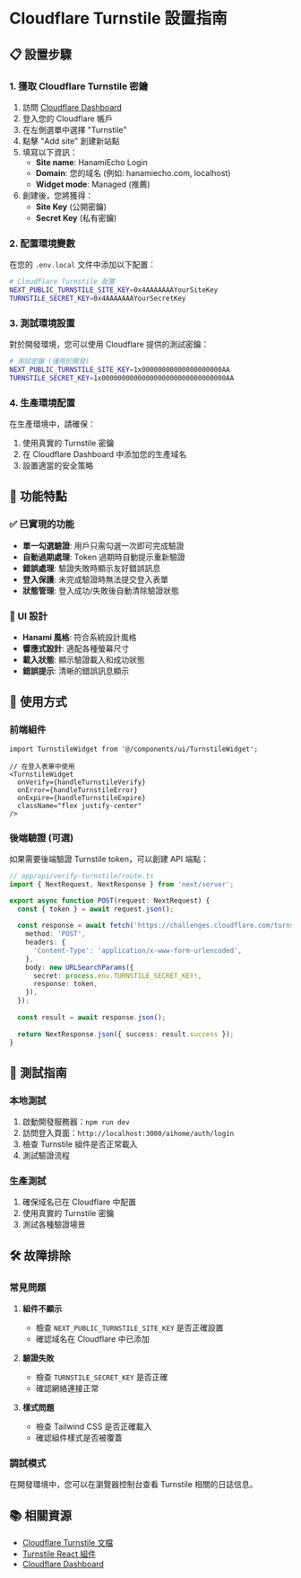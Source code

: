 # Cloudflare Turnstile 設置指南

## 📋 設置步驟

### 1. 獲取 Cloudflare Turnstile 密鑰

1. 訪問 [Cloudflare Dashboard](https://dash.cloudflare.com/)
2. 登入您的 Cloudflare 帳戶
3. 在左側選單中選擇 "Turnstile"
4. 點擊 "Add site" 創建新站點
5. 填寫以下資訊：
   - **Site name**: HanamiEcho Login
   - **Domain**: 您的域名 (例如: hanamiecho.com, localhost)
   - **Widget mode**: Managed (推薦)
6. 創建後，您將獲得：
   - **Site Key** (公開密鑰)
   - **Secret Key** (私有密鑰)

### 2. 配置環境變數

在您的 `.env.local` 文件中添加以下配置：

```bash
# Cloudflare Turnstile 配置
NEXT_PUBLIC_TURNSTILE_SITE_KEY=0x4AAAAAAAYourSiteKey
TURNSTILE_SECRET_KEY=0x4AAAAAAAYourSecretKey
```

### 3. 測試環境設置

對於開發環境，您可以使用 Cloudflare 提供的測試密鑰：

```bash
# 測試密鑰 (僅用於開發)
NEXT_PUBLIC_TURNSTILE_SITE_KEY=1x00000000000000000000AA
TURNSTILE_SECRET_KEY=1x0000000000000000000000000000000AA
```

### 4. 生產環境配置

在生產環境中，請確保：

1. 使用真實的 Turnstile 密鑰
2. 在 Cloudflare Dashboard 中添加您的生產域名
3. 設置適當的安全策略

## 🔧 功能特點

### ✅ 已實現的功能

- **單一勾選驗證**: 用戶只需勾選一次即可完成驗證
- **自動過期處理**: Token 過期時自動提示重新驗證
- **錯誤處理**: 驗證失敗時顯示友好錯誤訊息
- **登入保護**: 未完成驗證時無法提交登入表單
- **狀態管理**: 登入成功/失敗後自動清除驗證狀態

### 🎨 UI 設計

- **Hanami 風格**: 符合系統設計風格
- **響應式設計**: 適配各種螢幕尺寸
- **載入狀態**: 顯示驗證載入和成功狀態
- **錯誤提示**: 清晰的錯誤訊息顯示

## 🚀 使用方式

### 前端組件

```tsx
import TurnstileWidget from '@/components/ui/TurnstileWidget';

// 在登入表單中使用
<TurnstileWidget
  onVerify={handleTurnstileVerify}
  onError={handleTurnstileError}
  onExpire={handleTurnstileExpire}
  className="flex justify-center"
/>
```

### 後端驗證 (可選)

如果需要後端驗證 Turnstile token，可以創建 API 端點：

```typescript
// app/api/verify-turnstile/route.ts
import { NextRequest, NextResponse } from 'next/server';

export async function POST(request: NextRequest) {
  const { token } = await request.json();
  
  const response = await fetch('https://challenges.cloudflare.com/turnstile/v0/siteverify', {
    method: 'POST',
    headers: {
      'Content-Type': 'application/x-www-form-urlencoded',
    },
    body: new URLSearchParams({
      secret: process.env.TURNSTILE_SECRET_KEY!,
      response: token,
    }),
  });
  
  const result = await response.json();
  
  return NextResponse.json({ success: result.success });
}
```

## 📱 測試指南

### 本地測試

1. 啟動開發服務器：`npm run dev`
2. 訪問登入頁面：`http://localhost:3000/aihome/auth/login`
3. 檢查 Turnstile 組件是否正常載入
4. 測試驗證流程

### 生產測試

1. 確保域名已在 Cloudflare 中配置
2. 使用真實的 Turnstile 密鑰
3. 測試各種驗證場景

## 🛠️ 故障排除

### 常見問題

1. **組件不顯示**
   - 檢查 `NEXT_PUBLIC_TURNSTILE_SITE_KEY` 是否正確設置
   - 確認域名在 Cloudflare 中已添加

2. **驗證失敗**
   - 檢查 `TURNSTILE_SECRET_KEY` 是否正確
   - 確認網絡連接正常

3. **樣式問題**
   - 檢查 Tailwind CSS 是否正確載入
   - 確認組件樣式是否被覆蓋

### 調試模式

在開發環境中，您可以在瀏覽器控制台查看 Turnstile 相關的日誌信息。

## 📚 相關資源

- [Cloudflare Turnstile 文檔](https://developers.cloudflare.com/turnstile/)
- [Turnstile React 組件](https://github.com/marsidev/react-turnstile)
- [Cloudflare Dashboard](https://dash.cloudflare.com/)

